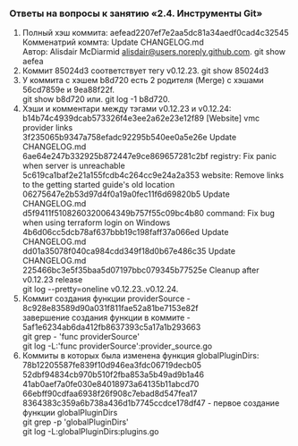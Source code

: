 ### Ответы на вопросы к занятию «2.4. Инструменты Git»
1. Полный хэш коммита: aefead2207ef7e2aa5dc81a34aedf0cad4c32545  
   Комменатрий коммта: Update CHANGELOG.md  
   Автор: Alisdair McDiarmid <alisdair@users.noreply.github.com>. 
   git show aefea
2. Коммит 85024d3 соответствует тегу v0.12.23. 
   git show 85024d3
3. У коммита с хэшем b8d720 есть 2 родителя (Merge) c хэшами 56cd7859e и 9ea88f22f.  
    git show b8d720 или. 
    git log -1 b8d720. 
4. Хэши и комментари между тэгами v0.12.23 и v0.12.24:  
   b14b74c4939dcab573326f4e3ee2a62e23e12f89 [Website] vmc provider links  
   3f235065b9347a758efadc92295b540ee0a5e26e Update CHANGELOG.md  
   6ae64e247b332925b872447e9ce869657281c2bf registry: Fix panic when server is unreachable  
   5c619ca1baf2e21a155fcdb4c264cc9e24a2a353 website: Remove links to the getting started guide's old location  
   06275647e2b53d97d4f0a19a0fec11f6d69820b5 Update CHANGELOG.md  
   d5f9411f5108260320064349b757f55c09bc4b80 command: Fix bug when using terraform login on Windows  
   4b6d06cc5dcb78af637bbb19c198faff37a066ed Update CHANGELOG.md  
   dd01a35078f040ca984cdd349f18d0b67e486c35 Update CHANGELOG.md  
   225466bc3e5f35baa5d07197bbc079345b77525e Cleanup after v0.12.23 release  
   git log --pretty=oneline v0.12.23..v0.12.24. 
5. Коммит создания функции providerSource - 8c928e83589d90a031f811fae52a81be7153e82f  
   завершение создания функции в коммите  - 5af1e6234ab6da412fb8637393c5a17a1b293663  
   git grep - 'func providerSource'  
   git log -L:'func providerSource':provider_source.go  
6. Коммиты в которых была изменена функция globalPluginDirs:  
   78b12205587fe839f10d946ea3fdc06719decb05  
   52dbf94834cb970b510f2fba853a5b49ad9b1a46  
   41ab0aef7a0fe030e84018973a64135b11abcd70  
   66ebff90cdfaa6938f26f908c7ebad8d547fea17  
   8364383c359a6b738a436d1b7745ccdce178df47 - первое создание функции globalPluginDirs  
   git grep -p 'globalPluginDirs'  
   git log -L:globalPluginDirs:plugins.go  

